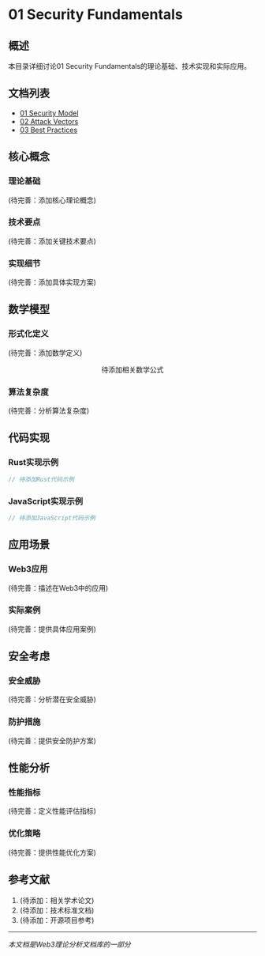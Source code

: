 # 01 Security Fundamentals

## 概述

本目录详细讨论01 Security Fundamentals的理论基础、技术实现和实际应用。

## 文档列表

- [01 Security Model](01_Security_Model.md)
- [02 Attack Vectors](02_Attack_Vectors.md)
- [03 Best Practices](03_Best_Practices.md)

## 核心概念

### 理论基础

(待完善：添加核心理论概念)

### 技术要点

(待完善：添加关键技术要点)

### 实现细节

(待完善：添加具体实现方案)

## 数学模型

### 形式化定义

(待完善：添加数学定义)

$$
\text{待添加相关数学公式}
$$

### 算法复杂度

(待完善：分析算法复杂度)

## 代码实现

### Rust实现示例

```rust
// 待添加Rust代码示例
```

### JavaScript实现示例

```javascript
// 待添加JavaScript代码示例
```

## 应用场景

### Web3应用

(待完善：描述在Web3中的应用)

### 实际案例

(待完善：提供具体应用案例)

## 安全考虑

### 安全威胁

(待完善：分析潜在安全威胁)

### 防护措施

(待完善：提供安全防护方案)

## 性能分析

### 性能指标

(待完善：定义性能评估指标)

### 优化策略

(待完善：提供性能优化方案)

## 参考文献

1. (待添加：相关学术论文)
2. (待添加：技术标准文档)
3. (待添加：开源项目参考)

---

*本文档是Web3理论分析文档库的一部分*
